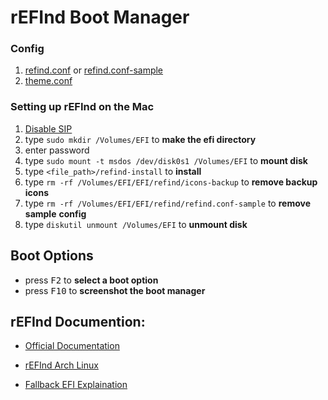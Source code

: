 # rEFInd Boot Manager

### Config

1. [refind.conf](refind/refind.conf) or
   [refind.conf-sample](resource/config/refind.conf-sample)
2. [theme.conf](refind/themes/ambience/theme.conf)

### Setting up rEFInd on the Mac

1. [Disable SIP](https://github.com/briancrink/dotfiles/tree/master/.macos#disable-sip)
2. type `sudo mkdir /Volumes/EFI` to **make the efi directory**
3. enter password
4. type `sudo mount -t msdos /dev/disk0s1 /Volumes/EFI` to **mount disk**
5. type `<file_path>/refind-install` to **install**
6. type `rm -rf /Volumes/EFI/EFI/refind/icons-backup` to **remove backup icons**
7. type `rm -rf /Volumes/EFI/EFI/refind/refind.conf-sample` to **remove sample**
   **config**
8. type `diskutil unmount /Volumes/EFI` to **unmount disk**

## Boot Options

- press <kbd>F2</kbd> to **select a boot option**
- press <kbd>F10</kbd> to **screenshot the boot manager**

## rEFInd Documention:

- [Official Documentation](https://www.rodsbooks.com/refind/index.html)

- [rEFInd Arch Linux](https://wiki.archlinux.org/index.php/REFInd)

- [Fallback EFI Explaination](https://askubuntu.com/questions/499897/removing-fallback-efi-from-refind)
